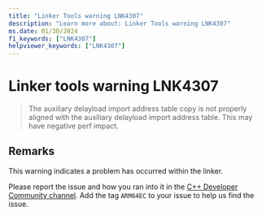 ```yaml
---
title: "Linker Tools warning LNK4307"
description: "Learn more about: Linker Tools warning LNK4307"
ms.date: 01/30/2024
f1_keywords: ["LNK4307"]
helpviewer_keywords: ["LNK4307"]
---
```

# Linker tools warning LNK4307

> The auxiliary delayload import address table copy is not properly aligned with the auxiliary delayload import address table. This may have negative perf impact.

## Remarks

This warning indicates a problem has occurred within the linker.

Please report the issue and how you ran into it in the [C++ Developer Community channel](https://developercommunity.visualstudio.com/cpp). Add the tag `ARM64EC` to your issue to help us find the issue.
